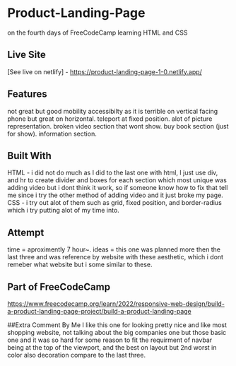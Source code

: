 # Product-Landing-Page
on the fourth days of FreeCodeCamp learning HTML and CSS 

## Live Site
[See live on netlify] - https://product-landing-page-1-0.netlify.app/

## Features
not great but good mobility accessibilty as it is terrible on vertical facing phone but great on horizontal.
teleport at fixed position.
alot of picture representation.
broken video section that wont show.
buy book section (just for show).
information section.



## Built With
HTML - i did not do much as I did to the last one with html, I just use div, and hr to create divider and boxes for each section which most unique was adding video but i dont think it work, so if someone know how to fix that tell me since i try the other method of adding video and it just broke my page.
CSS - i try out alot of them such as grid, fixed position, and border-radius which i try putting alot of my time into.


## Attempt
time = aproximently 7 hour~.
ideas = this one was planned more then the last three and was reference by website with these aesthetic, which i dont remeber what website but i some similar to these.

## Part of FreeCodeCamp
https://www.freecodecamp.org/learn/2022/responsive-web-design/build-a-product-landing-page-project/build-a-product-landing-page

##Extra Comment By Me
I like this one for looking pretty nice and like most shopping website, not talking about the big companies one but those basic one and it was so hard for some reason to fit the requirment of navbar being at the top of the viewport, and the best on layout but 2nd worst in color also decoration compare to the last three.
